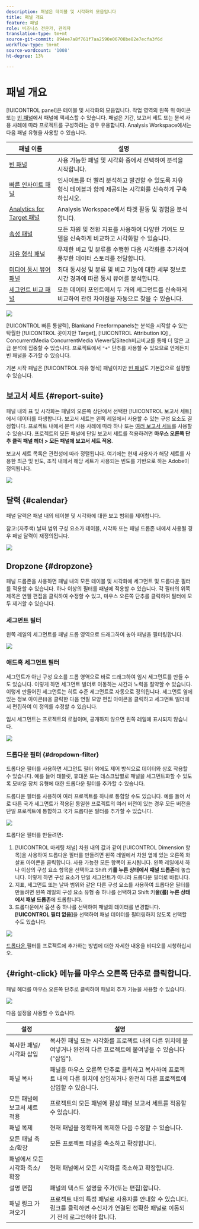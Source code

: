 ```yaml
---
description: 패널은 테이블 및 시각화의 모음입니다
title: 패널 개요
feature: 패널
role: 비즈니스 전문가, 관리자
translation-type: tm+mt
source-git-commit: 894ee7a8f761f7aa2590e06708be82e7ecfa3f6d
workflow-type: tm+mt
source-wordcount: '1008'
ht-degree: 13%

---
```



# 패널 개요

[!UICONTROL panel]은 테이블 및 시각화의 모음입니다. 작업 영역의 왼쪽 위 아이콘 또는 [빈 패널](blank-panel.md)에서 패널에 액세스할 수 있습니다. 패널은 기간, 보고서 세트 또는 분석 사용 사례에 따라 프로젝트를 구성하려는 경우 유용합니다. Analysis Workspace에서는 다음 패널 유형을 사용할 수 있습니다.

| 패널 이름 | 설명 |
| --- | --- |
| [빈 패널](blank-panel.md) | 사용 가능한 패널 및 시각화 중에서 선택하여 분석을 시작합니다. |
| [빠른 인사이트 패널](quickinsight.md) | 인사이트를 더 빨리 분석하고 발견할 수 있도록 자유 형식 테이블과 함께 제공되는 시각화를 신속하게 구축하십시오. |
| [Analytics for Target 패널](a4t-panel.md) | Analysis Workspace에서 타겟 활동 및 경험을 분석합니다. |
| [속성 패널](attribution.md) | 모든 차원 및 전환 지표를 사용하여 다양한 기여도 모델을 신속하게 비교하고 시각화할 수 있습니다. |
| [자유 형식 패널](freeform-panel.md) | 무제한 비교 및 분류를 수행한 다음 시각화를 추가하여 풍부한 데이터 스토리를 전달합니다. |
| [미디어 동시 뷰어 패널](media-concurrent-viewers.md) | 최대 동시성 및 분류 및 비교 기능에 대한 세부 정보로 시간 경과에 따른 동시 뷰어를 분석합니다. |
| [세그먼트 비교 패널](c-segment-comparison/segment-comparison.md) | 모든 데이터 포인트에서 두 개의 세그먼트를 신속하게 비교하여 관련 차이점을 자동으로 찾을 수 있습니다. |

![](assets/panel-overview.png)

[!UICONTROL 빠른 통찰력],   Blankand   Freeformpanels는 분석을 시작할 수 있는 탁월한  [!UICONTROL 곳이지만 Target],  [!UICONTROL Attribution IQ]      , ConcurrentMedia ConcurrentMedia Viewer및Sitech비교비교를 통해 더 많은 고급 분석에 집중할 수 있습니다. 프로젝트에서 `"+"` 단추를 사용할 수 있으므로 언제든지 빈 패널을 추가할 수 있습니다.

기본 시작 패널은 [!UICONTROL 자유 형식] 패널이지만 [빈 패널](/help/analyze/analysis-workspace/c-panels/blank-panel.md)도 기본값으로 설정할 수 있습니다.

## 보고서 세트 {#report-suite}

패널 내의 표 및 시각화는 패널의 오른쪽 상단에서 선택한 [!UICONTROL 보고서 세트]에서 데이터를 파생합니다. 보고서 세트는 왼쪽 레일에서 사용할 수 있는 구성 요소도 결정합니다. 프로젝트 내에서 분석 사용 사례에 따라 하나 또는 [여러 보고서 세트](https://docs.adobe.com/content/help/ko-KR/analytics/analyze/analysis-workspace/build-workspace-project/multiple-report-suites.html)를 사용할 수 있습니다. 프로젝트의 모든 패널에 단일 보고서 세트를 적용하려면 **마우스 오른쪽 단추 클릭 패널 헤더 > 모든 패널에 보고서 세트 적용**.

보고서 세트 목록은 관련성에 따라 정렬됩니다. 여기에는 현재 사용자가 해당 세트를 사용한 최근 및 빈도, 조직 내에서 해당 세트가 사용되는 빈도를 기반으로 하는 Adobe이 정의됩니다.

![](assets/panel-report-suite.png)

## 달력 {#calendar}

패널 달력은 패널 내의 테이블 및 시각화에 대한 보고 범위를 제어합니다.

참고:(자주색) 날짜 범위 구성 요소가 테이블, 시각화 또는 패널 드롭존 내에서 사용될 경우 패널 달력이 재정의됩니다.

![](assets/panel-calendar.png)

## Dropzone {#dropzone}

패널 드롭존을 사용하면 패널 내의 모든 테이블 및 시각화에 세그먼트 및 드롭다운 필터를 적용할 수 있습니다. 하나 이상의 필터를 패널에 적용할 수 있습니다. 각 필터의 위쪽 제목은 연필 편집을 클릭하여 수정할 수 있고, 마우스 오른쪽 단추를 클릭하여 필터에 모두 제거할 수 있습니다.

### 세그먼트 필터

왼쪽 레일의 세그먼트를 패널 드롭 영역으로 드래그하여 놓아 패널을 필터링합니다.

![](assets/segment-filter.png)

### 애드혹 세그먼트 필터

세그먼트가 아닌 구성 요소를 드롭 영역으로 바로 드래그하여 임시 세그먼트를 만들 수도 있습니다. 이렇게 하면 세그먼트 빌더로 이동하는 시간과 노력을 절약할 수 있습니다. 이렇게 만들어진 세그먼트는 히트 수준 세그먼트로 자동으로 정의됩니다. 세그먼트 옆에 있는 정보 아이콘(i)을 클릭한 다음 연필 모양 편집 아이콘을 클릭하고 세그먼트 빌더에서 편집하여 이 정의를 수정할 수 있습니다.

임시 세그먼트는 프로젝트의 로컬이며, 공개하지 않으면 왼쪽 레일에 표시되지 않습니다.

![](assets/adhoc-segment-filter.png)

### 드롭다운 필터 {#dropdown-filter}

드롭다운 필터를 사용하면 세그먼트 필터 외에도 제어 방식으로 데이터와 상호 작용할 수 있습니다. 예를 들어 태블릿, 휴대폰 또는 데스크탑별로 패널을 세그먼트화할 수 있도록 모바일 장치 유형에 대한 드롭다운 필터를 추가할 수 있습니다.

드롭다운 필터를 사용하여 여러 프로젝트를 하나로 통합할 수도 있습니다. 예를 들어 서로 다른 국가 세그먼트가 적용된 동일한 프로젝트의 여러 버전이 있는 경우 모든 버전을 단일 프로젝트에 통합하고 국가 드롭다운 필터를 추가할 수 있습니다.

![](assets/dropdown-filter-intro.png)

드롭다운 필터를 만들려면:

1. [!UICONTROL 마케팅 채널] 차원 내의 값과 같이 [!UICONTROL Dimension 항목]을 사용하여 드롭다운 필터를 만들려면 왼쪽 레일에서 차원 옆에 있는 오른쪽 화살표 아이콘을 클릭합니다. 사용 가능한 모든 항목이 표시됩니다. 왼쪽 레일에서 하나 이상의 구성 요소 항목을 선택하고 Shift 키&#x200B;**를 누른 상태에서 패널 드롭존**&#x200B;에 놓습니다. 이렇게 하면 구성 요소가 단일 세그먼트가 아니라 드롭다운 필터로 바뀝니다.
1. 지표, 세그먼트 또는 날짜 범위와 같은 다른 구성 요소를 사용하여 드롭다운 필터를 만들려면 왼쪽 레일의 구성 요소 유형 중 하나를 선택하고 Shift 키&#x200B;**을(를) 누른 상태에서 패널 드롭존**&#x200B;에 드롭합니다.
1. 드롭다운에서 옵션 중 하나를 선택하여 패널의 데이터를 변경합니다. **[!UICONTROL 필터 없음]**&#x200B;을 선택하여 패널 데이터를 필터링하지 않도록 선택할 수도 있습니다.

![](assets/create-dropdown.png)

[드롭다운 ](https://docs.adobe.com/content/help/en/analytics-learn/tutorials/analysis-workspace/using-panels/using-panels-to-organize-your-analysis-workspace-projects.html) 필터를 프로젝트에 추가하는 방법에 대한 자세한 내용을 비디오를 시청하십시오.

## {#right-click} 메뉴를 마우스 오른쪽 단추로 클릭합니다.

패널 헤더를 마우스 오른쪽 단추로 클릭하여 패널의 추가 기능을 사용할 수 있습니다.

![](assets/right-click-menu.png)

다음 설정을 사용할 수 있습니다.

| 설정 | 설명 |
| --- | --- |
| 복사한 패널/시각화 삽입 | 복사한 패널 또는 시각화를 프로젝트 내의 다른 위치에 붙여넣거나 완전히 다른 프로젝트에 붙여넣을 수 있습니다(&quot;삽입&quot;). |
| 패널 복사 | 패널을 마우스 오른쪽 단추로 클릭하고 복사하여 프로젝트 내의 다른 위치에 삽입하거나 완전히 다른 프로젝트에 삽입할 수 있습니다. |
| 모든 패널에 보고서 세트 적용 | 프로젝트의 모든 패널에 활성 패널 보고서 세트를 적용할 수 있습니다. |
| 패널 복제 | 현재 패널을 정확하게 복제한 다음 수정할 수 있습니다. |
| 모든 패널 축소/확장 | 모든 프로젝트 패널을 축소하고 확장합니다. |
| 패널에서 모든 시각화 축소/확장 | 현재 패널에서 모든 시각화를 축소하고 확장합니다. |
| 설명 편집 | 패널의 텍스트 설명을 추가(또는 편집)합니다. |
| 패널 링크 가져오기 | 프로젝트 내의 특정 패널로 사용자를 안내할 수 있습니다. 링크를 클릭하면 수신자가 연결된 정확한 패널로 이동되기 전에 로그인해야 합니다. |
